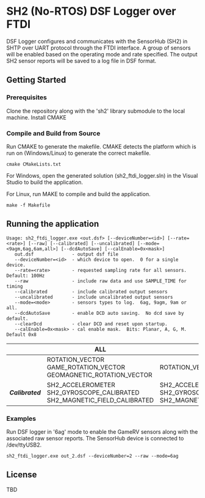 # SH2 (No-RTOS) DSF Logger over FTDI 

DSF Logger configures and communicates with the SensorHub (SH2) in SHTP over UART protocol through the FTDI interface. A group of sensors will be enabled based on the operating mode and rate specified. 
The output SH2 sensor reports will be saved to a log file in DSF format. 

## Getting Started

### Prerequisites

Clone the repository along with the 'sh2' library submodule to the local machine.
Install CMAKE

### Compile and Build from Source

Run CMAKE to generate the makefile. CMAKE detects the platform which is run on (Windows/Linux) to generate the correct makefile.
```
cmake CMakeLists.txt
```

For Windows, open the generated solution (sh2_ftdi_logger.sln) in the Visual Studio to build the application.

For Linux, run MAKE to compile and build the application.
```
make -f Makefile
```


## Running the application

```
Usage: sh2_ftdi_logger.exe <out.dsf> [--deviceNumber=<id>] [--rate=<rate>] [--raw] [--calibrated] [--uncalibrated] [--mode=<9agm,6ag,6am,all>] [--dcdAutoSave] [--calEnable=0x<mask>]
   out.dsf              - output dsf file
   --deviceNumber=<id>  - which device to open.  0 for a single device.
   --rate=<rate>        - requested sampling rate for all sensors.  Default: 100Hz
   --raw                - include raw data and use SAMPLE_TIME for timing
   --calibrated         - include calibrated output sensors
   --uncalibrated       - include uncalibrated output sensors
   --mode=<mode>        - sensors types to log.  6ag, 9agm, 9am or all.
   --dcdAutoSave        - enable DCD auto saving.  No dcd save by default.
   --clearDcd           - clear DCD and reset upon startup.
   --calEnable=0x<mask> - cal enable mask.  Bits: Planar, A, G, M.  Default 0x8
```

|| ALL | 9AGM | 6AG | 6AM |
|---| --- | --- | --- | --- |
|| ROTATION_VECTOR <br/> GAME_ROTATION_VECTOR <br/> GEOMAGNETIC_ROTATION_VECTOR | ROTATION_VECTOR  | GAME_ROTATION_VECTOR | GEOMAGNETIC_ROTATION_VECTOR |
|**_Calibrated_**| SH2_ACCELEROMETER <br/> SH2_GYROSCOPE_CALIBRATED <br/> SH2_MAGNETIC_FIELD_CALIBRATED | SH2_ACCELEROMETER <br/> SH2_GYROSCOPE_CALIBRATED <br/> SH2_MAGNETIC_FIELD_CALIBRATED | SH2_ACCELEROMETER <br/> SH2_GYROSCOPE_CALIBRATED | SH2_ACCELEROMETER <br/> SH2_MAGNETIC_FIELD_CALIBRATED |


### Examples 

Run DSF logger in '6ag' mode to enable the GameRV sensors along with the associated raw sensor reports. 
The SensorHub device is connected to /dev/ttyUSB2.

```
sh2_ftdi_logger.exe out_2.dsf --deviceNumber=2 --raw --mode=6ag
```


## License

TBD
